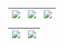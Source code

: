 | ![](http://github-profile-summary-cards.vercel.app/api/cards/stats?username=filaupe&theme=nord_dark) | ![](http://github-profile-summary-cards.vercel.app/api/cards/repos-per-language?username=filaupe&hide=Html&theme=nord_dark) | ![](http://github-profile-summary-cards.vercel.app/api/cards/most-commit-language?username=filaupe&theme=nord_dark) |
| :-: | :-: | :-: |

| ![](http://github-profile-summary-cards.vercel.app/api/cards/profile-details?username=filaupe&theme=nord_dark) | ![](https://github-readme-streak-stats.herokuapp.com/?user=filaupe&hide_border=true&date_format=M%20j%5B%2C%20Y%5D&background=2D3742&stroke=2D3742&ring=6bbbca&fire=6bbbca&currStreakNum=fff&sideNums=6bbbca&currStreakLabel=6bbbca&sideLabels=fff&dates=fff) |
| :-: | :-: |
